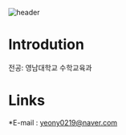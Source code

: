 
![header](https://capsule-render.vercel.app/api?text=JJang's%20github&type=waving&color=auto&height=200&section=header&color=autoanimation=fadeIn&)


# Introdution
전공: 영남대학교 수학교육과

# Links
*E-mail : yeony0219@naver.com
